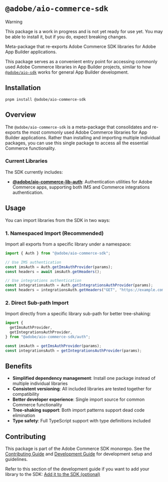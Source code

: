 # `@adobe/aio-commerce-sdk`

> [!WARNING]
> This package is a work in progress and is not yet ready for use yet. You may be able to install it, but if you do, expect breaking changes.

Meta-package that re-exports Adobe Commerce SDK libraries for Adobe App Builder applications.

This package serves as a convenient entry point for accessing commonly used Adobe Commerce libraries in App Builder projects, similar to how [`@adobe/aio-sdk`](https://github.com/adobe/aio-sdk) works for general App Builder development.

## Installation

```shell
pnpm install @adobe/aio-commerce-sdk
```

## Overview

The `@adobe/aio-commerce-sdk` is a meta-package that consolidates and re-exports the most commonly used Adobe Commerce libraries for App Builder applications. Rather than installing and importing multiple individual packages, you can use this single package to access all the essential Commerce functionality.

### Current Libraries

The SDK currently includes:

- **[@adobe/aio-commerce-lib-auth](https://github.com/adobe/aio-commerce-sdk/tree/main/packages/aio-commerce-lib-auth)**: Authentication utilities for Adobe Commerce apps, supporting both IMS and Commerce integrations authentication.

## Usage

You can import libraries from the SDK in two ways:

### 1. Namespaced Import (Recommended)

Import all exports from a specific library under a namespace:

```typescript
import { Auth } from "@adobe/aio-commerce-sdk";

// Use IMS authentication
const imsAuth = Auth.getImsAuthProvider(params);
const headers = await imsAuth.getHeaders();

// Use integrations authentication
const integrationsAuth = Auth.getIntegrationsAuthProvider(params);
const headers = integrationsAuth.getHeaders("GET", "https://example.com/api");
```

### 2. Direct Sub-path Import

Import directly from a specific library sub-path for better tree-shaking:

```typescript
import {
  getImsAuthProvider,
  getIntegrationsAuthProvider,
} from "@adobe/aio-commerce-sdk/auth";

const imsAuth = getImsAuthProvider(params);
const integrationsAuth = getIntegrationsAuthProvider(params);
```

## Benefits

- **Simplified dependency management**: Install one package instead of multiple individual libraries
- **Consistent versioning**: All included libraries are tested together for compatibility
- **Better developer experience**: Single import source for common Commerce functionality
- **Tree-shaking support**: Both import patterns support dead code elimination
- **Type safety**: Full TypeScript support with type definitions included

## Contributing

This package is part of the Adobe Commerce SDK monorepo. See the [Contributing Guide](https://github.com/adobe/aio-commerce-sdk/blob/main/.github/CONTRIBUTING.md) and [Development Guide](https://github.com/adobe/aio-commerce-sdk/blob/main/.github/DEVELOPMENT.md) for development setup and guidelines.

Refer to this section of the development guide if you want to add your library to the SDK: [Add it to the SDK (optional)](https://github.com/adobe/aio-commerce-sdk/blob/main/.github/DEVELOPMENT.md#add-it-to-the-sdk-optional)
